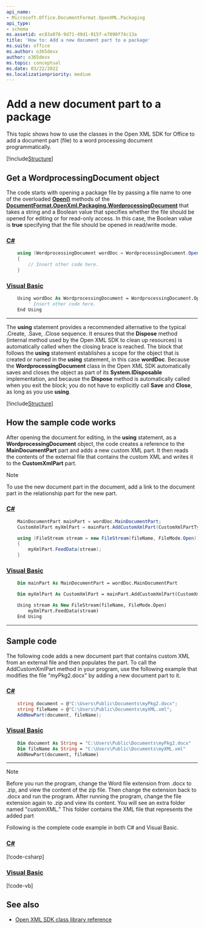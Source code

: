 ```yaml
---
api_name:
- Microsoft.Office.DocumentFormat.OpenXML.Packaging
api_type:
- schema
ms.assetid: ec83a076-9d71-49d1-915f-e7090f74c13a
title: 'How to: Add a new document part to a package'
ms.suite: office
ms.author: o365devx
author: o365devx
ms.topic: conceptual
ms.date: 03/22/2022
ms.localizationpriority: medium
---
```


# Add a new document part to a package

This topic shows how to use the classes in the Open XML SDK for Office to add a document part (file) to a word processing document programmatically.

[!include[Structure](../includes/word/packages-and-document-parts.md)]

## Get a WordprocessingDocument object

The code starts with opening a package file by passing a file name to one of the overloaded **[Open()](https://msdn.microsoft.com/library/office/documentformat.openxml.packaging.wordprocessingdocument.open.aspx)** methods of the **[DocumentFormat.OpenXml.Packaging.WordprocessingDocument](https://msdn.microsoft.com/library/office/documentformat.openxml.packaging.wordprocessingdocument.aspx)** that takes a string and a Boolean value that specifies whether the file should be opened for editing or for read-only access. In this case, the Boolean value is **true** specifying that the file should be opened in read/write mode.

### [C#](#tab/cs-0)
```csharp
    using (WordprocessingDocument wordDoc = WordprocessingDocument.Open(document, true))
    {
        // Insert other code here.
    }
```

### [Visual Basic](#tab/vb-0)
```vb
    Using wordDoc As WordprocessingDocument = WordprocessingDocument.Open(document, True)
        ' Insert other code here.
    End Using
```
***


The **using** statement provides a recommended alternative to the typical .Create, .Save, .Close sequence. It ensures that the **Dispose** method (internal method used by the Open XML SDK to clean up resources) is automatically called when the closing brace is reached. The block that follows the **using** statement establishes a scope for the object that is created or named in the **using** statement, in this case **wordDoc**. Because the **WordprocessingDocument** class in the Open XML SDK
automatically saves and closes the object as part of its **System.IDisposable** implementation, and because the **Dispose** method is automatically called when you exit the block; you do not have to explicitly call **Save** and **Close**, as long as you use **using**.

[!include[Structure](../includes/word/structure.md)]

## How the sample code works

After opening the document for editing, in the **using** statement, as a **WordprocessingDocument** object, the code creates a reference to the **MainDocumentPart** part and adds a new custom XML part. It then reads the contents of the external
file that contains the custom XML and writes it to the **CustomXmlPart** part.

> [!NOTE]
> To use the new document part in the document, add a link to the document part in the relationship part for the new part.

### [C#](#tab/cs-1)
```csharp
    MainDocumentPart mainPart = wordDoc.MainDocumentPart;
    CustomXmlPart myXmlPart = mainPart.AddCustomXmlPart(CustomXmlPartType.CustomXml);

    using (FileStream stream = new FileStream(fileName, FileMode.Open))
    {
        myXmlPart.FeedData(stream);
    }
```

### [Visual Basic](#tab/vb-1)
```vb
    Dim mainPart As MainDocumentPart = wordDoc.MainDocumentPart

    Dim myXmlPart As CustomXmlPart = mainPart.AddCustomXmlPart(CustomXmlPartType.CustomXml)

    Using stream As New FileStream(fileName, FileMode.Open)
        myXmlPart.FeedData(stream)
    End Using
```
***


## Sample code

The following code adds a new document part that contains custom XML from an external file and then populates the part. To call the AddCustomXmlPart method in your program, use the following example that modifies the file "myPkg2.docx" by adding a new document part to it.

### [C#](#tab/cs-2)
```csharp
    string document = @"C:\Users\Public\Documents\myPkg2.docx";
    string fileName = @"C:\Users\Public\Documents\myXML.xml";
    AddNewPart(document, fileName);
```

### [Visual Basic](#tab/vb-2)
```vb
    Dim document As String = "C:\Users\Public\Documents\myPkg2.docx"
    Dim fileName As String = "C:\Users\Public\Documents\myXML.xml"
    AddNewPart(document, fileName)
```
***


> [!NOTE]
> Before you run the program, change the Word file extension from .docx to .zip, and view the content of the zip file. Then change the extension back to .docx and run the program. After running the program, change the file extension again to .zip and view its content. You will see an extra folder named &quot;customXML.&quot; This folder contains the XML file that represents the added part

Following is the complete code example in both C\# and Visual Basic.

### [C#](#tab/cs)
[!code-csharp[](../../samples/word/add_a_new_part_to_a_package/cs/Program.cs)]

### [Visual Basic](#tab/vb)
[!code-vb[](../../samples/word/add_a_new_part_to_a_package/vb/Program.vb)]

## See also

- [Open XML SDK class library reference](/office/open-xml/open-xml-sdk)
